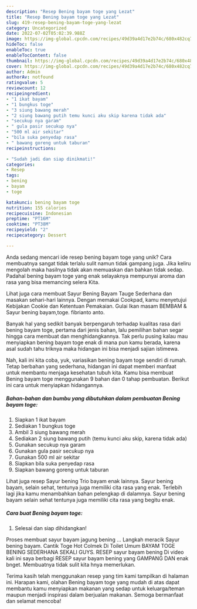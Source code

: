 ```yaml
---
description: "Resep Bening bayam toge yang Lezat"
title: "Resep Bening bayam toge yang Lezat"
slug: 419-resep-bening-bayam-toge-yang-lezat
category: Uncategorized
date: 2022-07-02T05:02:39.988Z
image: https://img-global.cpcdn.com/recipes/49d39a4d17e2b74c/680x482cq70/bening-bayam-toge-foto-resep-utama.jpg
hideToc: false
enableToc: true
enableTocContent: false
thumbnail: https://img-global.cpcdn.com/recipes/49d39a4d17e2b74c/680x482cq70/bening-bayam-toge-foto-resep-utama.jpg
cover: https://img-global.cpcdn.com/recipes/49d39a4d17e2b74c/680x482cq70/bening-bayam-toge-foto-resep-utama.jpg
author: Admin
authorAv: notfound
ratingvalue: 5
reviewcount: 12
recipeingredient:
- "1 ikat bayam"
- "1 bungkus toge"
- "3 siung bawang merah"
- "2 siung bawang putih temu kunci aku skip karena tidak ada"
- "secukup nya garam"
- " gula pasir secukup nya"
- "500 ml air sekitar"
- "bila suka penyedap rasa"
- " bawang goreng untuk taburan"
recipeinstructions:

- "Sudah jadi dan siap dinikmati!"
categories:
- Resep
tags:
- bening
- bayam
- toge

katakunci: bening bayam toge 
nutrition: 155 calories
recipecuisine: Indonesian
preptime: "PT16M"
cooktime: "PT38M"
recipeyield: "2"
recipecategory: Dessert

---
```





Anda sedang mencari ide resep bening bayam toge yang unik? Cara membuatnya sangat tidak terlalu sulit namun tidak gampang juga. Jika keliru mengolah maka hasilnya tidak akan memuaskan dan bahkan tidak sedap. Padahal bening bayam toge yang enak selayaknya mempunyai aroma dan rasa yang bisa memancing selera Kita.





Lihat juga cara membuat Sayur Bening Bayam Tauge Sederhana dan masakan sehari-hari lainnya. Dengan memakai Cookpad, kamu menyetujui Kebijakan Cookie dan Ketentuan Pemakaian. Gulai Ikan masam BEMBAM &amp; Sayur bening bayam,toge. fibrianto anto.

Banyak hal yang sedikit banyak berpengaruh terhadap kualitas rasa dari bening bayam toge, pertama dari jenis bahan, lalu pemilihan bahan segar hingga cara membuat dan menghidangkannya. Tak perlu pusing kalau mau menyiapkan bening bayam toge enak di mana pun kamu berada, karena asal sudah tahu triknya maka hidangan ini bisa menjadi sajian istimewa.






Nah, kali ini kita coba, yuk, variasikan bening bayam toge sendiri di rumah. Tetap berbahan yang sederhana, hidangan ini dapat memberi manfaat untuk membantu menjaga kesehatan tubuh kita. Kamu bisa membuat Bening bayam toge menggunakan 9 bahan dan 0 tahap pembuatan. Berikut ini cara untuk menyiapkan hidangannya.

<!--inarticleads1-->

##### Bahan-bahan dan bumbu yang dibutuhkan dalam pembuatan Bening bayam toge:

1. Siapkan 1 ikat bayam
1. Sediakan 1 bungkus toge
1. Ambil 3 siung bawang merah
1. Sediakan 2 siung bawang putih (temu kunci aku skip, karena tidak ada)
1. Gunakan secukup nya garam
1. Gunakan  gula pasir secukup nya
1. Gunakan 500 ml air sekitar
1. Siapkan bila suka penyedap rasa
1. Siapkan  bawang goreng untuk taburan


Lihat juga resep Sayur bening Trio bayam enak lainnya. Sayur bening bayam, selain sehat, tentunya juga memiliki cita rasa yang enak. Terlebih lagi jika kamu menambahkan bahan pelengkap di dalamnya. Sayur bening bayam selain sehat tentunya juga memiliki cita rasa yang begitu enak. 

<!--inarticleads2-->

##### Cara buat Bening bayam toge:


1. Selesai dan siap dihidangkan!

Proses membuat sayur bayam jagung bening … Langkah meracik Sayur bening bayam. Cantik Toge Hot Colmek Di Toilet Umum BAYAM TOGE BENING SEDERHANA SEKALI GUYS. RESEP sayur bayam bening Di video kali ini saya berbagi RESEP sayur bayam bening yang GAMPANG DAN enak bnget. Membuatnya tidak sulit kita hnya memerlukan. 

Terima kasih telah menggunakan resep yang tim kami tampilkan di halaman ini. Harapan kami, olahan Bening bayam toge yang mudah di atas dapat membantu kamu menyiapkan makanan yang sedap untuk keluarga/teman maupun menjadi inspirasi dalam berjualan makanan. Semoga bermanfaat dan selamat mencoba!
